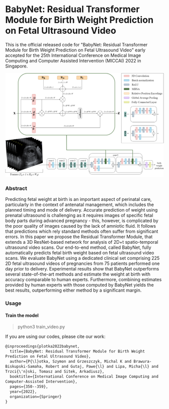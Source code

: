 # BabyNet: Residual Transformer Module for Birth Weight Prediction on Fetal Ultrasound Video

This is the official released code for "BabyNet: Residual Transformer Module for Birth Weight Prediction on Fetal
Ultrasound Video" early accepted for the 25th International Conference on Medical Image Computing and 
Computer Assisted Intervention (MICCAI) 2022 in Singapore.

![BabyNet](./images/BabyNet.png)

### Abstract

Predicting fetal weight at birth is an important aspect of perinatal care, particularly in the context of antenatal
management, which includes the planned timing and mode of delivery. Accurate prediction of weight using prenatal
ultrasound is challenging as it requires images of specific fetal body parts during advanced pregnancy - this, however,
is complicated by the poor quality of images caused by the lack of amniotic fluid. It follows that predictions which
rely standard methods often suffer from significant errors. In this paper we propose the Residual Transformer Module,
that extends a 3D ResNet-based network for analysis of 2D+t spatio-temporal ultrasound video scans. Our end-to-end
method, called BabyNet, fully automatically predicts fetal birth weight based on fetal ultrasound video scans. We
evaluate BabyNet using a dedicated clinical set comprising 225 2D fetal ultrasound videos of pregnancies from 75
patients performed one day prior to delivery. Experimental results show that BabyNet outperforms several
state-of-the-art methods and estimate the weight at birth with accuracy comparable to human experts. Furthermore,
combining estimates provided by human experts with those computed by BabyNet yields the best results, outperforming
either method by a significant margin.

### Usage

#### Train the model

> python3 train_video.py 
>
If you are using our codes, please cite our work:
```
@inproceedings{plotka2022babynet,
  title={BabyNet: Residual Transformer Module for Birth Weight Prediction on Fetal Ultrasound Video},
  author={P{\l}otka, Szymon and Grzeszczyk, Michal K and Brawura-Biskupski-Samaha, Robert and Gutaj, Pawe{\l} and Lipa, Micha{\l} and Trzci{\'n}ski, Tomasz and Sitek, Arkadiusz},
  booktitle={International Conference on Medical Image Computing and Computer-Assisted Intervention},
  pages={350--359},
  year={2022},
  organization={Springer}
}
```